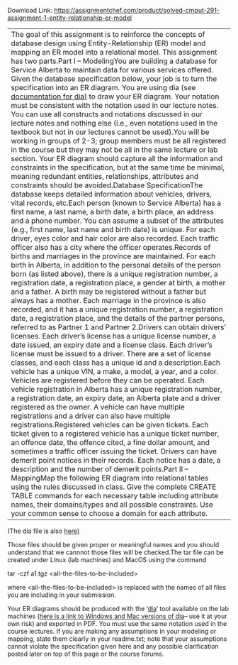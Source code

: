 Download Link: https://assignmentchef.com/product/solved-cmput-291-assignment-1-entity-relationship-er-model
<br>
<table width="988">

 <tbody>

  <tr>

   <td width="988">The goal of this assignment is to reinforce the concepts of database design using Entity-Relationship (ER) model and mapping an ER model into a relational model. This assignment has two parts.Part I – ModelingYou are building a database for Service Alberta to maintain data for various services offered. Given the database specification below, your job is to turn the specification into an ER diagram. You are using dia (see <a href="https://www.gnome.org/projects/dia/">documentation for dia</a><a href="https://www.gnome.org/projects/dia/">)</a> to draw your ER diagram. Your notation must be consistent with the notation used in our lecture notes. You can use all constructs and notations discussed in our lecture notes and nothing else (i.e., even notations used in the textbook but not in our lectures cannot be used).You will be working in groups of 2-3; group members must be all registered in the course but they may not be all in the same lecture or lab section. Your ER diagram should capture all the information and constraints in the specification, but at the same time be minimal, meaning redundant entities, relationships, attributes and constraints should be avoided.Database SpecificationThe database keeps detailed information about vehicles, drivers, vital records, etc.Each person (known to Service Alberta) has a first name, a last name, a birth date, a birth place, an address and a phone number. You can assume a subset of the attributes (e.g., first name, last name and birth date) is unique. For each driver, eyes color and hair color are also recorded. Each traffic officer also has a city where the officer operates.Records of births and marriages in the province are maintained. For each birth in Alberta, in addition to the personal details of the person born (as listed above), there is a unique registration number, a registration date, a registration place, a gender at birth, a mother and a father. A birth may be registered without a father but always has a mother. Each marriage in the province is also recorded, and it has a unique registration number, a registration date, a registration place, and the details of the partner persons, referred to as Partner 1 and Partner 2.Drivers can obtain drivers’ licenses. Each driver’s license has a unique license number, a date issued, an expiry date and a license class. Each driver’s license must be issued to a driver. There are a set of license classes, and each class has a unique id and a description.Each vehicle has a unique VIN, a make, a model, a year, and a color. Vehicles are registered before they can be operated. Each vehicle registration in Alberta has a unique registration number, a registration date, an expiry date, an Alberta plate and a driver registered as the owner. A vehicle can have multiple registrations and a driver can also have multiple registrations.Registered vehicles can be given tickets. Each ticket given to a registered vehicle has a unique ticket number, an offence date, the offence cited, a fine dollar amount, and sometimes a traffic officer issuing the ticket. Drivers can have demerit point notices in their records. Each notice has a date, a description and the number of demerit points.Part II – MappingMap the following ER diagram into relational tables using the rules discussed in class. Give the complete CREATE TABLE commands for each necessary table including attribute names, their domains/types and all possible constraints. Use your common sense to choose a domain for each attribute.</td>

  </tr>

 </tbody>

</table>

(The dia file is also <a href="https://eclass.srv.ualberta.ca/pluginfile.php/5149331/mod_page/content/37/a1p2.dia?time=1568316855673">here</a><a href="https://eclass.srv.ualberta.ca/pluginfile.php/5149331/mod_page/content/37/a1p2.dia?time=1568316855673">)</a>

Those files should be given proper or meaningful names and you should understand that we cannnot those files will be checked.The tar file can be created under Linux (lab machines) and MacOS using the command

tar -czf a1.tgz   &lt;all-the-files-to-be-included&gt;

where &lt;all-the-files-to-be-included&gt; is replaced with the names of all files you are including in your submission.

Your ER diagrams should be produced with the ‘<a href="https://www.gnome.org/projects/dia/">dia</a>‘ tool available on the lab machines (<a href="http://dia-installer.sourceforge.net/">here is a link to Windows and Mac versions of dia</a>– use it at your own risk) and exported in PDF. You must use the same notation used in the course lectures. If you are making any assumptions in your modeling or mapping, state them clearly in your readme.txt; note that your assumptions cannot violate the specification given here and any possible clarification posted later on top of this page or the course forums.